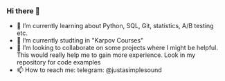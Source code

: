 ### Hi there 👋


- 🔭 I’m currently learning about Python, SQL, Git, statistics, A/B testing etc.
- 🌱 I’m currently studting in "Karpov Courses"
- 👯 I’m looking to collaborate on some projects where I might be helpful. This would really help me to gain more experience. Look in my repository for code examples
- 📫 How to reach me: telegram: @justasimplesound

